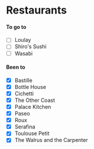 # Restaurants

#### To go to
- [ ] Loulay
- [ ] Shiro's Sushi
- [ ] Wasabi

#### Been to
- [x] Bastille
- [x] Bottle House
- [x] Cichetti
- [x] The Other Coast
- [x] Palace Kitchen
- [x] Paseo
- [x] Roux
- [x] Serafina
- [x] Toulouse Petit
- [x] The Walrus and the Carpenter